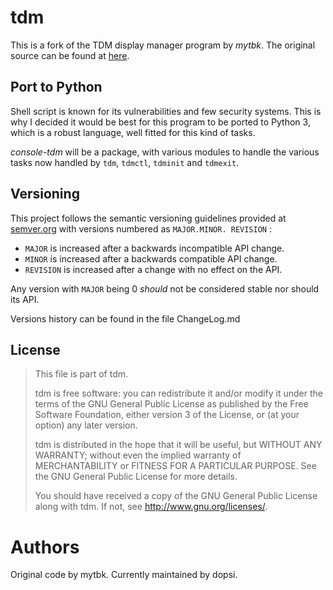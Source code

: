 tdm
===

This is a fork of the TDM display manager program by *mytbk*.
The original source can be found at 
[here](https://github.com/mytbk/console-tdm).

Port to Python
--------------

Shell script is known for its vulnerabilities and few security systems.
This is why I decided it would be best for this program to be ported to 
Python 3, which is a robust language, well fitted for this kind of tasks.

*console-tdm* will be a package, with various modules to handle the various 
tasks now handled by `tdm`, `tdmctl`, `tdminit` and `tdmexit`.

Versioning
-----------

This project follows the semantic versioning guidelines provided at
[semver.org](http://semver.org/) with versions numbered as `MAJOR.MINOR.
REVISION` :

* `MAJOR` is increased after a backwards incompatible API change.
* `MINOR` is increased after a backwards compatible API change.
* `REVISION` is increased after a change with no effect on the API.

Any version with `MAJOR` being 0 *should* not be considered stable nor
should its API.

Versions history can be found in the file ChangeLog.md

License
-------

> This file is part of tdm.
> 
> tdm is free software: you can redistribute it and/or modify
> it under the terms of the GNU General Public License as published by
> the Free Software Foundation, either version 3 of the License, or
> (at your option) any later version.
> 
> tdm is distributed in the hope that it will be useful,
> but WITHOUT ANY WARRANTY; without even the implied warranty of
> MERCHANTABILITY or FITNESS FOR A PARTICULAR PURPOSE.  See the
> GNU General Public License for more details.
> 
> You should have received a copy of the GNU General Public License
> along with tdm.  If not, see <http://www.gnu.org/licenses/>.

Authors
=======

Original code by mytbk. Currently maintained by dopsi.

